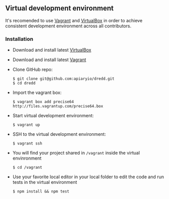 ## Virtual development environment

It's recomended to use [Vagrant][] and [VirtualBox][] in order to achieve consistent development environment across all contributors.

### Installation

- Download and install latest [VirtualBox][]
- Download and install latest [Vagrant][]
- Clone GitHub repo:
    
    ```
    $ git clone git@github.com:apiaryio/dredd.git
    $ cd dredd
    ```
- Import the vagrant box:
    
    ```
    $ vagrant box add precise64 http://files.vagrantup.com/precise64.box
    ```
- Start virtual development environment:
    
    ```
    $ vagrant up
    ```
- SSH to the virtual development environment:
    
    ```
    $ vagrant ssh
    ```
- You will find your project shared in `/vagrant` inside the virtual envinronment
    
    ```
    $ cd /vagrant
    ```
- Use your favorite local editor in your local folder to edit the code and run tests in the virtual environment
    
    ```
    $ npm install && npm test
    ```


[Vagrant]: http://www.vagrantup.com/
[VirtualBox]: https://www.virtualbox.org/
